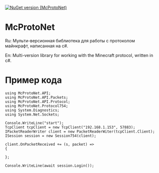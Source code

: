 
[![NuGet version (McProtoNet)](https://img.shields.io/nuget/v/McProtoNet.svg?style=flat-square)](https://www.nuget.org/packages/McProtoNet/)


# McProtoNet

Ru: Мульти-версионная библиотека для работы с протоколом майнкрафт, написанная на c#.

En: Multi-version library for working with the Minecraft protocol, written in c#.
# Пример кода
```
using McProtoNet.API;
using McProtoNet.API.Packets;
using McProtoNet.API.Protocol;
using McProtoNet.Protocol754;
using System.Diagnostics;
using System.Net.Sockets;

Console.WriteLine("start");
TcpClient tcpClient = new TcpClient("192.168.1.153", 57883);
IPacketReaderWriter client = new PacketReaderWiter(tcpClient.Client);
ISession session = new Session754(client);

client.OnPacketReceived += (s, packet) =>
{
	
};

Console.WriteLine(await session.Login());

```
